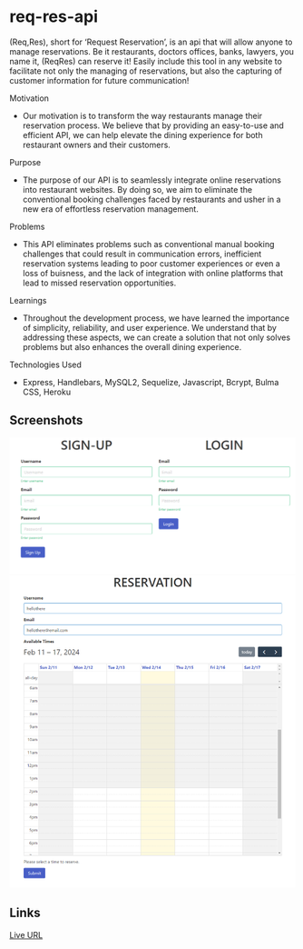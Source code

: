 # req-res-api



(Req,Res), short for ‘Request Reservation’, is an api that will allow anyone to manage reservations. Be it restaurants, doctors offices, banks, lawyers, you name it, (ReqRes) can reserve it! 
Easily include this tool in any website to facilitate not only the managing of reservations, but also the capturing of customer information for future communication!



Motivation
- Our motivation is to transform the way restaurants manage their reservation process. We believe that by providing an easy-to-use and efficient API, we can help elevate the dining experience for both restaurant owners and their customers.

Purpose
- The purpose of our API is to seamlessly integrate online reservations into restaurant websites. By doing so, we aim to eliminate the conventional booking challenges faced by restaurants and usher in a new era of effortless reservation management.

Problems
- This API eliminates problems such as conventional manual booking challenges that could result in communication errors, inefficient reservation systems leading to poor customer experiences or even a loss of buisness, and the lack of integration with online platforms that lead to missed reservation opportunities. 


Learnings
- Throughout the development process, we have learned the importance of simplicity, reliability, and user experience. We understand that by addressing these aspects, we can create a solution that not only solves problems but also enhances the overall dining experience.

Technologies Used
- Express, Handlebars, MySQL2, Sequelize, Javascript, Bcrypt, Bulma CSS, Heroku




## Screenshots
![Screenshot of Req Res Api](./images/req-res-1.png)
![Screenshot of Req Res Api](./images/req-res-2.png)





## Links
[Live URL](https://murmuring-oasis-19047-e35cab4dee10.herokuapp.com/login)